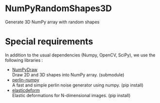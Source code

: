 # NumPyRandomShapes3D
Generate 3D NumPy array with random shapes


# Special requirements
In addition to the usual dependencies (Numpy, OpenCV, SciPy), we use the following libraries :
* [NumPyDraw](https://github.com/Cyril-Meyer/NumPyDraw)  
Draw 2D and 3D shapes into NumPy array. (submodule)
* [perlin-numpy](https://github.com/pvigier/perlin-numpy)  
A fast and simple perlin noise generator using numpy. (pip install)
* [elasticdeform](https://github.com/gvtulder/elasticdeform)  
Elastic deformations for N-dimensional images. (pip install)
